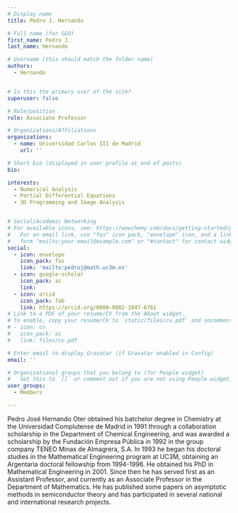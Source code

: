 ```yaml
---
# Display name
title: Pedro J. Hernando

# Full name (for SEO)
first_name: Pedro J.
last_name: Hernando

# Username (this should match the folder name)
authors:
  - Hernando


# Is this the primary user of the site?
superuser: false

# Role/position
role: Associate Professor

# Organizations/Affiliations
organizations:
  - name: Universidad Carlos III de Madrid
    url: ''

# Short bio (displayed in user profile at end of posts)
bio: 

interests:
  - Numerical Analysis
  - Partial Differential Equations
  - 3D Programming and Image Analysis


# Social/Academic Networking
# For available icons, see: https://wowchemy.com/docs/getting-started/page-builder/#icons
#   For an email link, use "fas" icon pack, "envelope" icon, and a link in the
#   form "mailto:your-email@example.com" or "#contact" for contact widget.
social:
  - icon: envelope
    icon_pack: fas
    link: 'mailto:pedroj@math.uc3m.es'
  - icon: google-scholar
    icon_pack: ai
    link: 
  - icon: orcid
    icon_pack: fab
    link: https://orcid.org/0000-0002-1047-6761
# Link to a PDF of your resume/CV from the About widget.
# To enable, copy your resume/CV to `static/files/cv.pdf` and uncomment the lines below.
# - icon: cv
#   icon_pack: ai
#   link: files/cv.pdf

# Enter email to display Gravatar (if Gravatar enabled in Config)
email: ''

# Organizational groups that you belong to (for People widget)
#   Set this to `[]` or comment out if you are not using People widget.
user_groups:
  - Members

---
```


Pedro José Hernando Oter obtained his batchelor degree in Chemistry at the Universidad Complutense de Madrid in 1991 through a collaboration scholarship in the Department of Chemical Engineering, and was awarded a scholarship by the Fundación Empresa Pública in 1992 in the group company TENEO Minas de Almagrera, S.A.
In 1993 he began his doctoral studies in the Mathematical Engineering program at UC3M, obtaining an Argentaria doctoral fellowship from 1994-1996. He obtained his PhD in Mathematical Engineering in 2001. Since then he has served first as an Assistant Professor, and currently as an Associate Professor in the Department of Mathematics. He has published some papers on asymptotic methods in semiconductor theory and has participated in several national and international research projects.